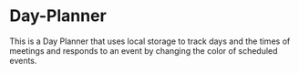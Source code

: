 # Day-Planner
This is a Day Planner that uses local storage to track days and the times of meetings and responds to an event by changing the color of scheduled events.
